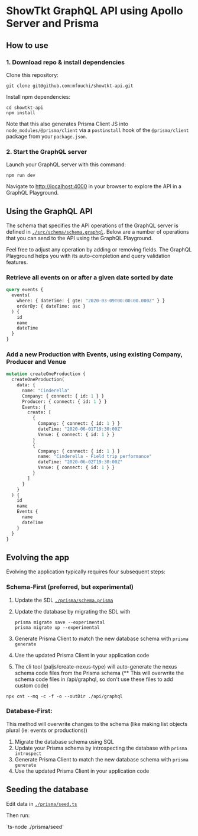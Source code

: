 # ShowTkt GraphQL API using Apollo Server and Prisma

## How to use

### 1. Download repo & install dependencies

Clone this repository:

```
git clone git@github.com:mfouchi/showtkt-api.git
```

Install npm dependencies:

```
cd showtkt-api
npm install
```

Note that this also generates Prisma Client JS into `node_modules/@prisma/client` via a `postinstall` hook of the `@prisma/client` package from your `package.json`.

### 2. Start the GraphQL server

Launch your GraphQL server with this command:

```
npm run dev
```

Navigate to [http://localhost:4000](http://localhost:4000) in your browser to explore the API in a GraphQL Playground.

## Using the GraphQL API

The schema that specifies the API operations of the GraphQL server is defined in [`./src/schema/schema.graphql`](./src/schema/schema.graphql). Below are a number of operations that you can send to the API using the GraphQL Playground.

Feel free to adjust any operation by adding or removing fields. The GraphQL Playground helps you with its auto-completion and query validation features.

### Retrieve all events on or after a given date sorted by date

```graphql
query events {
  events(
    where: { dateTime: { gte: "2020-03-09T00:00:00.000Z" } }
    orderBy: { dateTime: asc }
  ) {
    id
    name
    dateTime
  }
}
```

### Add a new Production with Events, using existing Company, Producer and Venue

```graphql
mutation createOneProduction {
  createOneProduction(
    data: {
      name: "Cinderella"
      Company: { connect: { id: 1 } }
      Producer: { connect: { id: 1 } }
      Events: {
        create: [
          {
            Company: { connect: { id: 1 } }
            dateTime: "2020-06-01T19:30:00Z"
            Venue: { connect: { id: 1 } }
          }
          {
            Company: { connect: { id: 1 } }
            name: "Cinderella - Field trip performance"
            dateTime: "2020-06-02T19:30:00Z"
            Venue: { connect: { id: 1 } }
          }
        ]
      }
    }
  ) {
    id
    name
    Events {
      name
      dateTime
    }
  }
}
```

## Evolving the app

Evolving the application typically requires four subsequent steps:

### Schema-First (preferred, but experimental)

1. Update the SDL [`./prisma/schema.prisma`](./prisma/schema.prisma)
2. Update the database by migrating the SDL with

   `prisma migrate save --experimental`  
   `prisma migrate up --experimental`

3. Generate Prisma Client to match the new database schema with `prisma generate`
4. Use the updated Prisma Client in your application code
5. The cli tool (paljs/create-nexus-type) will auto-generate the nexus schema code files from the Prisma schema (\*\* This will overwrite the schema code files in /api/graphql, so don't use these files to add custom code)

`npx cnt --mq -c -f -o --outDir ./api/graphql`

### Database-First:

This method will overwrite changes to the schema (like making list objects plural (ie: events or productions))

1. Migrate the database schema using SQL
2. Update your Prisma schema by introspecting the database with `prisma introspect`
3. Generate Prisma Client to match the new database schema with `prisma generate`
4. Use the updated Prisma Client in your application code

## Seeding the database

Edit data in [`./prisma/seed.ts`](./prisma/seed.ts)

Then run:

`ts-node ./prisma/seed'
